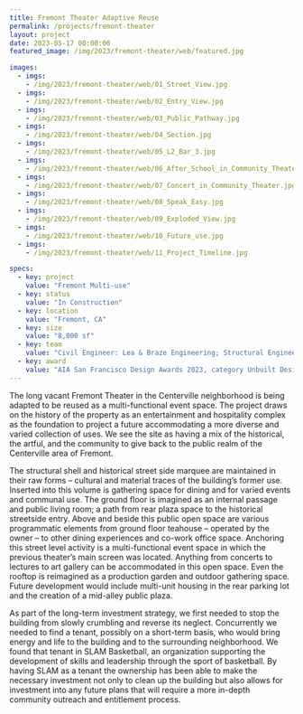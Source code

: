 ```yaml
---
title: Fremont Theater Adaptive Reuse
permalink: /projects/fremont-theater
layout: project
date: 2023-05-17 00:00:00
featured_image: /img/2023/fremont-theater/web/featured.jpg

images:
  - imgs: 
    - /img/2023/fremont-theater/web/01_Street_View.jpg
  - imgs: 
    - /img/2023/fremont-theater/web/02_Entry_View.jpg
  - imgs: 
    - /img/2023/fremont-theater/web/03_Public_Pathway.jpg
  - imgs: 
    - /img/2023/fremont-theater/web/04_Section.jpg
  - imgs: 
    - /img/2023/fremont-theater/web/05_L2_Bar_3.jpg
  - imgs: 
    - /img/2023/fremont-theater/web/06_After_School_in_Community_Theater.jpg
  - imgs: 
    - /img/2023/fremont-theater/web/07_Concert_in_Community_Theater.jpg
  - imgs: 
    - /img/2023/fremont-theater/web/08_Speak_Easy.jpg
  - imgs: 
    - /img/2023/fremont-theater/web/09_Exploded_View.jpg
  - imgs: 
    - /img/2023/fremont-theater/web/10_Future_use.jpg
  - imgs: 
    - /img/2023/fremont-theater/web/11_Project_Timeline.jpg

specs:
  - key: project
    value: "Fremont Multi-use"
  - key: status
    value: "In Construction"
  - key: location
    value: "Fremont, CA"
  - key: size
    value: "8,000 sf"
  - key: team
    value: "Civil Engineer: Lea & Braze Engineering; Structural Engineer: Treat Structural Engineering ; MEP Engineer: ACIES Engineering; Real Estate Consulting: Fernando Cuebas"
  - key: award
    value: "AIA San Francisco Design Awards 2023, category Unbuilt Design: Urban Design Concentration: Merit Award"
---
```


The long vacant Fremont Theater in the Centerville neighborhood is being adapted to be reused as a multi-functional event space. The project draws on the history of the property as an entertainment and hospitality complex as the foundation to project a future accommodating a more diverse and varied collection of uses. We see the site as having a mix of the historical, the artful, and the community to give back to the public realm of the Centerville area of Fremont.

The structural shell and historical street side marquee are maintained in their raw forms – cultural and material traces of the building’s former use. Inserted into this volume is gathering space for dining and for varied events and communal use. The ground floor is imagined as an internal passage and public living room; a path from rear plaza space to the historical streetside entry. Above and beside this public open space are various programmatic elements from ground floor teahouse – operated by the owner – to other dining experiences and co-work office space. Anchoring this street level activity is a multi-functional event space in which the previous theater’s main screen was located. Anything from concerts to lectures to art gallery can be accommodated in this open space. Even the rooftop is reimagined as a production garden and outdoor gathering space. Future development would include multi-unit housing in the rear parking lot and the creation of a mid-alley public plaza.

As part of the long-term investment strategy, we first needed to stop the building from slowly crumbling and reverse its neglect. Concurrently we needed to find a tenant, possibly on a short-term basis, who would bring energy and life to the building and to the surrounding neighborhood. We found that tenant in SLAM Basketball, an organization supporting the development of skills and leadership through the sport of basketball. By having SLAM as a tenant the ownership has been able to make the necessary investment not only to clean up the building but also allows for investment into any future plans that will require a more in-depth community outreach and entitlement process.
